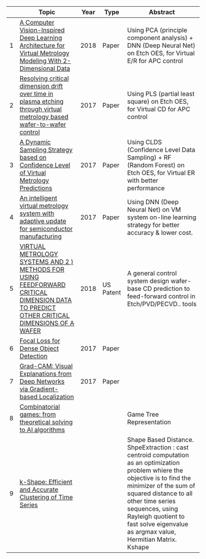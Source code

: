 |      | Topic                                    | Year | Type      | Abstract                                 |
| ---- | ---------------------------------------- | ---- | --------- | ---------------------------------------- |
| 1    | [A Computer Vision-Inspired Deep Learning Architecture for Virtual Metrology Modeling With 2-Dimensional Data](https://goo.gl/mV7v96) | 2018 | Paper     | Using PCA (principle component analysis) + DNN (Deep Neural Net) on Etch OES, for Virtual E/R for APC control |
| 2    | [Resolving critical dimension drift over time in plasma etching through virtual metrology based wafer-to-wafer control](https://goo.gl/YV8Bch) | 2017 | Paper     | Using PLS (partial least square) on Etch OES, for Virtual CD for APC control |
| 3    | [A Dynamic Sampling Strategy based on Confidence Level of Virtual Metrology Predictions ](https://goo.gl/oE6psu) | 2017 | Paper     | Using CLDS (Confidence Level Data Sampling) + RF (Random Forest) on Etch OES, for Virtual ER with better performance |
| 4    | [An intelligent virtual metrology system with adaptive update for semiconductor manufacturing](https://goo.gl/QYiofe) | 2017 | Paper     | Using DNN (Deep Neural Net) on VM system on-line learning strategy for better accuracy & lower cost. |
| 5    | [VIRTUAL METROLOGY SYSTEMS AND 2 ) METHODS FOR USING FEEDFORWARD CRITICAL DIMENSION DATA TO PREDICT OTHER CRITICAL DIMENSIONS OF A WAFER](https://goo.gl/fWPbpg) | 2018 | US Patent | A general control system design wafer-base CD prediction to feed-forward control in Etch/PVD/PECVD.. tools |
| 6    | [Focal Loss for Dense Object Detection](https://arxiv.org/abs/1610.02391) | 2017 | Paper     |                                          |
| 7    | [Grad-CAM: Visual Explanations from Deep Networks via Gradient-based Localization](https://arxiv.org/abs/1610.02391) | 2017 | Paper     |                                          |
| 8    | [Combinatorial games: from theoretical solving to AI algorithms](https://pdfs.semanticscholar.org/5314/aceb96655a858a05d9521f9e87df8a2b60c2.pdf) |      |           | Game Tree Representation                 |
| 9    | [k-Shape: Efficient and Accurate Clustering of Time Series](http://www1.cs.columbia.edu/~jopa/Papers/PaparrizosSIGMOD2015.pdf) |      |           | Shape Based Distance. ShpeExtraction : cast centroid computation as an optimization problem whiere the objective is to find the minimizer of the sum of squared distance to all other time series sequences, using Rayleigh quotient to fast solve eigenvalue as argmax value, Hermitian Matrix. Kshape |
